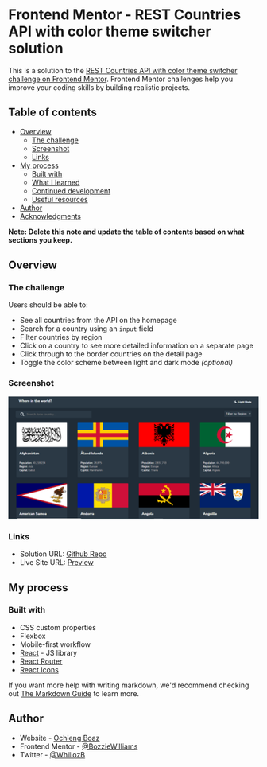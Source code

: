 # Frontend Mentor - REST Countries API with color theme switcher solution

This is a solution to the [REST Countries API with color theme switcher challenge on Frontend Mentor](https://www.frontendmentor.io/challenges/rest-countries-api-with-color-theme-switcher-5cacc469fec04111f7b848ca). Frontend Mentor challenges help you improve your coding skills by building realistic projects.

## Table of contents

- [Overview](#overview)
  - [The challenge](#the-challenge)
  - [Screenshot](#screenshot)
  - [Links](#links)
- [My process](#my-process)
  - [Built with](#built-with)
  - [What I learned](#what-i-learned)
  - [Continued development](#continued-development)
  - [Useful resources](#useful-resources)
- [Author](#author)
- [Acknowledgments](#acknowledgments)

**Note: Delete this note and update the table of contents based on what sections you keep.**

## Overview

### The challenge

Users should be able to:

- See all countries from the API on the homepage
- Search for a country using an `input` field
- Filter countries by region
- Click on a country to see more detailed information on a separate page
- Click through to the border countries on the detail page
- Toggle the color scheme between light and dark mode _(optional)_

### Screenshot

![](./public/ScreenShot.PNG)

### Links

- Solution URL: [Github Repo](https://github.com/BozzieWilliams/countries_api)
- Live Site URL: [Preview](https://countries-api-solution.netlify.app)

## My process

### Built with

- CSS custom properties
- Flexbox
- Mobile-first workflow
- [React](https://reactjs.org/) - JS library
- [React Router](https://reactrouter.com/docs/en/v6/getting-started/overview)
- [React Icons](https://react-icons.github.io/react-icons/)

If you want more help with writing markdown, we'd recommend checking out [The Markdown Guide](https://www.markdownguide.org/) to learn more.

## Author

- Website - [Ochieng Boaz](https://rb.gy/qw8jo7)
- Frontend Mentor - [@BozzieWilliams](https://www.frontendmentor.io/profile/BozzieWilliams)
- Twitter - [@WhillozB](https://www.twitter.com/WhillozB)
